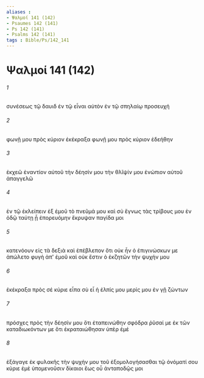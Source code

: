 ```yaml
---
aliases : 
- Ψαλμοί 141 (142)
- Psaumes 142 (141)
- Ps 142 (141)
- Psalms 142 (141)
tags : Bible/Ps/142_141
---
```


# Ψαλμοί 141 (142)

###### 1
συνέσεως τῷ δαυιδ ἐν τῷ εἶναι αὐτὸν ἐν τῷ σπηλαίῳ προσευχή
###### 2
φωνῇ μου πρὸς κύριον ἐκέκραξα φωνῇ μου πρὸς κύριον ἐδεήθην
###### 3
ἐκχεῶ ἐναντίον αὐτοῦ τὴν δέησίν μου τὴν θλῖψίν μου ἐνώπιον αὐτοῦ ἀπαγγελῶ
###### 4
ἐν τῷ ἐκλείπειν ἐξ ἐμοῦ τὸ πνεῦμά μου καὶ σὺ ἔγνως τὰς τρίβους μου ἐν ὁδῷ ταύτῃ ᾗ ἐπορευόμην ἔκρυψαν παγίδα μοι
###### 5
κατενόουν εἰς τὰ δεξιὰ καὶ ἐπέβλεπον ὅτι οὐκ ἦν ὁ ἐπιγινώσκων με ἀπώλετο φυγὴ ἀπ' ἐμοῦ καὶ οὐκ ἔστιν ὁ ἐκζητῶν τὴν ψυχήν μου
###### 6
ἐκέκραξα πρὸς σέ κύριε εἶπα σὺ εἶ ἡ ἐλπίς μου μερίς μου ἐν γῇ ζώντων
###### 7
πρόσχες πρὸς τὴν δέησίν μου ὅτι ἐταπεινώθην σφόδρα ῥῦσαί με ἐκ τῶν καταδιωκόντων με ὅτι ἐκραταιώθησαν ὑπὲρ ἐμέ
###### 8
ἐξάγαγε ἐκ φυλακῆς τὴν ψυχήν μου τοῦ ἐξομολογήσασθαι τῷ ὀνόματί σου κύριε ἐμὲ ὑπομενοῦσιν δίκαιοι ἕως οὗ ἀνταποδῷς μοι
